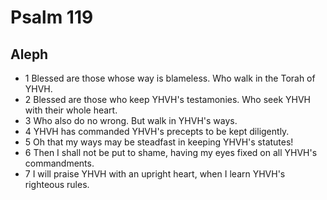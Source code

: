 # Psalm 119

## Aleph
- 1 Blessed are those whose way is blameless. Who walk in the Torah of YHVH.
- 2 Blessed are those who keep YHVH's testamonies. Who seek YHVH with their whole heart.
- 3 Who also do no wrong. But walk in YHVH's ways.
- 4 YHVH has commanded YHVH's precepts to be kept diligently.
- 5 Oh that my ways may be steadfast in keeping YHVH's statutes!
- 6 Then I shall not be put to shame, having my eyes fixed on all YHVH's commandments.
- 7 I will praise YHVH with an upright heart, when I learn YHVH's righteous rules.
